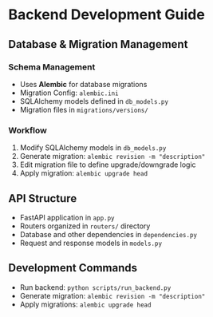 # Backend Development Guide

## Database & Migration Management

### Schema Management
- Uses **Alembic** for database migrations
- Migration Config: `alembic.ini`
- SQLAlchemy models defined in `db_models.py`
- Migration files in `migrations/versions/`

### Workflow
1. Modify SQLAlchemy models in `db_models.py`
2. Generate migration: `alembic revision -m "description"`
3. Edit migration file to define upgrade/downgrade logic
4. Apply migration: `alembic upgrade head`

## API Structure
- FastAPI application in `app.py`
- Routers organized in `routers/` directory
- Database and other dependencies in `dependencies.py`
- Request and response models in `models.py`

## Development Commands
- Run backend: `python scripts/run_backend.py`
- Generate migration: `alembic revision -m "description"`
- Apply migrations: `alembic upgrade head`
